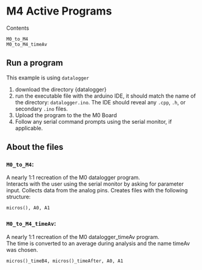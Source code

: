 # M4 Active Programs 
Contents 
```
M0_to_M4
M0_to_M4_timeAv
```

## Run a program 
This example is using `datalogger`
1. download the directory {datalogger}
2. run the executable file with the arduino IDE, it should match the name of the directory: `datalogger.ino`. The IDE should reveal any `.cpp`, `.h`, or secondary `.ino` files. 
3. Upload the program to the the M0 Board 
4. Follow any serial command prompts using the serial monitor, if applicable. 

## About the files 
### `M0_to_M4`: 
A nearly 1:1 recreation of the M0 datalogger program.\
Interacts with the user using the serial monitor by asking for parameter input. Collects data from the analog pins. Creates files with the following structure: 
```txt
micros(), A0, A1
```

### `M0_to_M4_timeAv`: 
A nearly 1:1 recreation of the M0 datalogger_timeAv program.\
The time is converted to an average during analysis and the name timeAv was chosen. 

```txt
micros()_timeB4, micros()_timeAfter, A0, A1
```